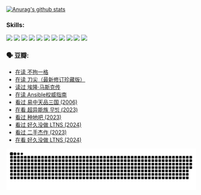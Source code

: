 
[![Anurag's github stats](https://github-readme-stats.vercel.app/api?username=w940853815)](https://github.com/anuraghazra/github-readme-stats)

### Skills:

<code><img height="32" src="https://cdn.jsdelivr.net/npm/simple-icons@v5/icons/python.svg"></code>
<code><img height="32" src="https://cdn.jsdelivr.net/npm/simple-icons@v5/icons/javascript.svg"></code>
<code><img height="32" src="https://cdn.jsdelivr.net/npm/simple-icons@v5/icons/django.svg"></code>
<code><img height="32" src="https://cdn.jsdelivr.net/npm/simple-icons@v5/icons/flask.svg"></code>
<code><img height="32" src="https://cdn.jsdelivr.net/npm/simple-icons@v5/icons/vuetify.svg"></code>
<code><img height="32" src="https://cdn.jsdelivr.net/npm/simple-icons@v5/icons/git.svg"></code>
<code><img height="32" src="https://cdn.jsdelivr.net/npm/simple-icons@v5/icons/docker.svg"></code>
<code><img height="32" src="https://cdn.jsdelivr.net/npm/simple-icons@v5/icons/postgresql.svg"></code>
<code><img height="32" src="https://cdn.jsdelivr.net/npm/simple-icons@v5/icons/elasticsearch.svg"></code>
<code><img height="32" src="https://cdn.jsdelivr.net/npm/simple-icons@v5/icons/macos.svg"></code>
<code><img height="32" src="https://cdn.jsdelivr.net/npm/simple-icons@v5/icons/linux.svg"></code>

### 🗣 豆瓣:

<!-- DOUBAN-ACTIVITIES:START -->
- [在读 不拘一格](https://www.douban.com/people/136069238/status/4541712161/?_i=10404150)
- [在读 刀尖（最新修订珍藏版）](https://www.douban.com/people/136069238/status/4541711339/?_i=10404150)
- [读过 埃隆·马斯克传](https://www.douban.com/people/136069238/status/4541710351/?_i=10404150)
- [在读 Ansible权威指南](https://www.douban.com/people/136069238/status/4539151450/?_i=10404150)
- [看过 易中天品三国‎ (2006)](https://www.douban.com/people/136069238/status/4529910812/?_i=10404150)
- [在看 超异能族 무빙‎ (2023)](https://www.douban.com/people/136069238/status/4527291077/?_i=10404150)
- [看过 种地吧‎ (2023)](https://www.douban.com/people/136069238/status/4527289637/?_i=10404150)
- [看过 好久没做 LTNS‎ (2024)](https://www.douban.com/people/136069238/status/4527289515/?_i=10404150)
- [看过 二手杰作‎ (2023)](https://www.douban.com/people/136069238/status/4522502716/?_i=10404150)
- [在看 好久没做 LTNS‎ (2024)](https://www.douban.com/people/136069238/status/4521969883/?_i=10404150)
<!-- DOUBAN-ACTIVITIES:END -->


![Snake animation](https://raw.githubusercontent.com/w940853815/w940853815/output/github-contribution-grid-snake.svg)

<!--
**w940853815/w940853815** is a ✨ _special_ ✨ repository because its `README.md` (this file) appears on your GitHub profile.

Here are some ideas to get you started:

- 🔭 I’m currently working on ...
- 🌱 I’m currently learning ...
- 👯 I’m looking to collaborate on ...
- 🤔 I’m looking for help with ...
- 💬 Ask me about ...
- 📫 How to reach me: ...
- 😄 Pronouns: ...
- ⚡ Fun fact: ...
-->
